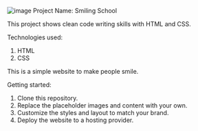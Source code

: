 ![image](https://github.com/urfan03/holbertonschool-web-development/assets/83137111/c1dc5396-b929-4dff-9504-a14f5d064517)
Project Name: Smiling School 

This project shows clean code writing skills with HTML and CSS.

Technologies used:

1. HTML
2. CSS

This is a simple website to make people smile.

Getting started:

1. Clone this repository.
2. Replace the placeholder images and content with your own.
3. Customize the styles and layout to match your brand.
4. Deploy the website to a hosting provider.
